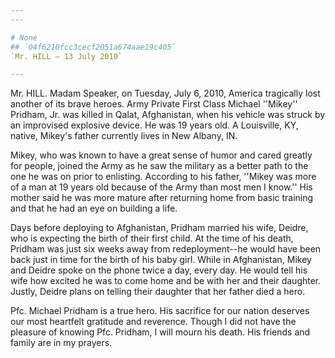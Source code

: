 ```yaml
---
---

# None
## `04f6210fcc3cecf2051a674aae19c405`
`Mr. HILL — 13 July 2010`

---
```



Mr. HILL. Madam Speaker, on Tuesday, July 6, 2010, America tragically 
lost another of its brave heroes. Army Private First Class Michael 
''Mikey'' Pridham, Jr. was killed in Qalat, Afghanistan, when his 
vehicle was struck by an improvised explosive device. He was 19 years 
old. A Louisville, KY, native, Mikey's father currently lives in New 
Albany, IN.

Mikey, who was known to have a great sense of humor and cared greatly 
for people, joined the Army as he saw the military as a better path to 
the one he was on prior to enlisting. According to his father, ''Mikey 
was more of a man at 19 years old because of the Army than most men I 
know.'' His mother said he was more mature after returning home from 
basic training and that he had an eye on building a life.

Days before deploying to Afghanistan, Pridham married his wife, 
Deidre, who is expecting the birth of their first child. At the time of 
his death, Pridham was just six weeks away from redeployment--he would 
have been back just in time for the birth of his baby girl. While in 
Afghanistan, Mikey and Deidre spoke on the phone twice a day, every 
day. He would tell his wife how excited he was to come home and be with 
her and their daughter. Justly, Deidre plans on telling their daughter 
that her father died a hero.

Pfc. Michael Pridham is a true hero. His sacrifice for our nation 
deserves our most heartfelt gratitude and reverence. Though I did not 
have the pleasure of knowing Pfc. Pridham, I will mourn his death. His 
friends and family are in my prayers.
